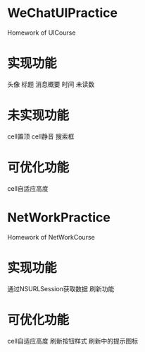 # WeChatUIPractice
Homework of UICourse

# 实现功能
头像 标题 消息概要 时间 未读数

# 未实现功能
cell置顶 cell静音 搜索框

# 可优化功能
cell自适应高度

# NetWorkPractice
Homework of NetWorkCourse

# 实现功能
通过NSURLSession获取数据 刷新功能

# 可优化功能
cell自适应高度 刷新按钮样式 刷新中的提示图标

